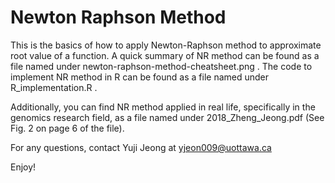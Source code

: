 # Newton Raphson Method
This is the basics of how to apply Newton-Raphson method to approximate root value of a function.
A quick summary of NR method can be found as a file named under newton-raphson-method-cheatsheet.png .
The code to implement NR method in R can be found as a file named under R_implementation.R .

Additionally, you can find NR method applied in real life, specifically in the genomics research field, as a file named under 2018_Zheng_Jeong.pdf (See Fig. 2 on page 6 of the file).

For any questions, contact Yuji Jeong at yjeon009@uottawa.ca

Enjoy!
